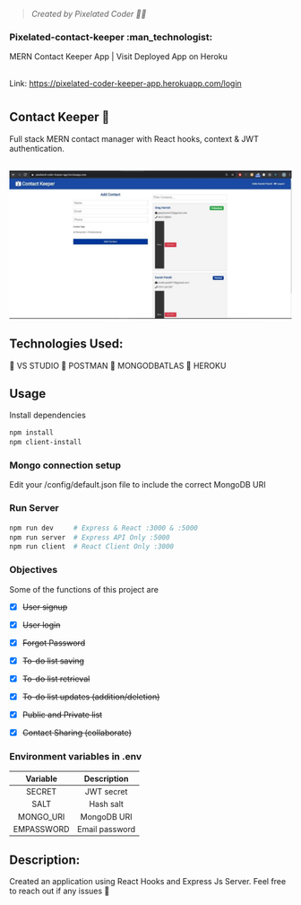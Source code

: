 ><i> Created by Pixelated Coder :man_in_tuxedo:	</i>
<h3>Pixelated-contact-keeper :man_technologist:</h3>
MERN Contact Keeper App | Visit  Deployed  App on Heroku<br><br>

Link: https://pixelated-coder-keeper-app.herokuapp.com/login

# <h2>Contact Keeper :ledger:</h2>

Full stack MERN contact manager with React hooks, context & JWT authentication.<br>
<br>

<img src="https://github.com/beastgetssavvy13/pixelated-contact-keeper/blob/master/client/Cap.JPG"/>
<br>


## Technologies Used: 
:electric_plug: VS STUDIO :electric_plug: POSTMAN :electric_plug: MONGODBATLAS :electric_plug: HEROKU <br>


## Usage

Install dependencies

```bash
npm install
npm client-install
```

### Mongo connection setup

Edit your /config/default.json file to include the correct MongoDB URI

### Run Server

```bash
npm run dev     # Express & React :3000 & :5000
npm run server  # Express API Only :5000
npm run client  # React Client Only :3000
```

### Objectives

Some of the functions of this project are 

- [X] ~~User signup~~
- [X] ~~User login~~
- [X] ~~Forgot Password~~
- [X] ~~To-do list saving~~
- [X] ~~To-do list retrieval~~
- [X] ~~To-do list updates (addition/deletion)~~
- [X] ~~Public and Private list~~
- [X] ~~Contact Sharing (collaborate)~~


### Environment variables in .env

| Variable | Description |
|:--------:|:------------:|
| SECRET | JWT secret |
| SALT | Hash salt |
| MONGO_URI | MongoDB URI |
| EMPASSWORD | Email password |

## Description: 
Created an application using React Hooks and Express Js Server. Feel free to reach out if any issues :raised_hands:
